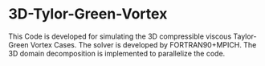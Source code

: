 # 3D-Tylor-Green-Vortex
This Code is developed for simulating the 3D compressible viscous Taylor-Green Vortex Cases. The solver is developed by FORTRAN90+MPICH. The 3D domain decomposition is implemented to parallelize the code. 
